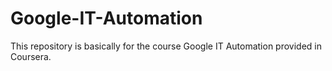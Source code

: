 # Google-IT-Automation
This repository is basically for the course Google IT Automation provided in Coursera.
